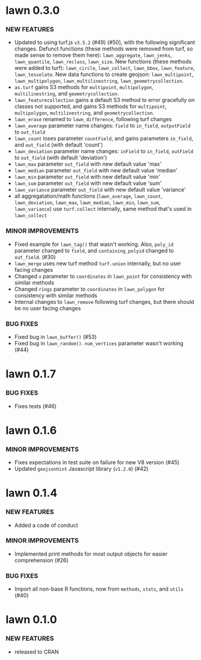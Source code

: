 lawn 0.3.0
==========

### NEW FEATURES

* Updated to using turf.js `v3.5.2` (#49) (#50), with the following significant
changes. Defunct functions (these methods were removed from turf, so 
made sense to remove them here): `lawn_aggregate`, `lawn_jenks`, 
`lawn_quantile`, `lawn_reclass`, `lawn_size`. New functions (these methods 
were added to turf): `lawn_circle`, `lawn_collect`, `lawn_bbox`, 
`lawn_feature`, `lawn_tesselate`. New data functions 
to create geojson: `lawn_multipoint`, `lawn_multipolygon`, 
`lawn_multilinestring`, `lawn_geometrycollection`.
* `as.turf` gains S3 methods for `multipoint`, `multipolygon`, 
`multilinestring`, and `geometrycollection`.
* `lawn_featurecollection` gains a default S3 method to error 
gracefully on classes not supported, and gains S3 methods for `multipoint`, 
`multipolygon`, `multilinestring`, and `geometrycollection`.
* `lawn_erase` renamed to `lawn_difference`, following turf changes
* `lawn_average` parameter name changes: `field` to `in_field`, 
`outputField` to `out_field`
* `lawn_count` loses parameter `countField`, and gains parameters 
`in_field`, and `out_field` (with default 'count')
* `lawn_deviation` parameter name changes: `inField` to `in_field`, 
`outField` to `out_field` (with default 'deviation')
* `lawn_max` parameter `out_field` with new default value 'max'
* `lawn_median` parameter `out_field` with new default value 'median'
* `lawn_min` parameter `out_field` with new default value 'min'
* `lawn_sum` parameter `out_field` with new default value 'sum'
* `lawn_variance` parameter `out_field` with new default value 'variance'
* all aggregatation/math functions (`lawn_average`, `lawn_count`, `lawn_deviation`, 
`lawn_max`, `lawn_median`, `lawn_min`, `lawn_sum`, `lawn_variance`) 
use `turf.collect` internally, same method that's used in `lawn_collect`

### MINOR IMPROVEMENTS

* Fixed example for `lawn_tag()` that wasn't working. Also, 
`poly_id` parameter changed to `field`, and `containing_polyid` 
changed to `out_field`. (#30)
* `lawn_merge` uses new turf method `turf.union` internally, but
no user facing changes
* Changed `x` parameter to `coordinates` in `lawn_point` for 
consistency with similar methods
* Changed `rings` parameter to `coordinates` in `lawn_polygon` for 
consistency with similar methods
* Internal changes to `lawn_remove` following turf changes, but 
there should be no  user facing changes

### BUG FIXES

* Fixed bug in `lawn_buffer()` (#53)
* Fixed bug in `lawn_random()`. `num_vertices` parameter wasn't working (#44)


lawn 0.1.7
==========

### BUG FIXES

* Fixes tests (#46)

lawn 0.1.6
==========

### MINOR IMPROVEMENTS

* Fixes expectations in test suite on failure for new V8 version (#45)
* Updated `geojsonhint` Javascript library (`v1.2.0`) (#42)

lawn 0.1.4
==========

### NEW FEATURES

* Added a code of conduct

### MINOR IMPROVEMENTS

* Implemented print methods for most output objects for easier
comprehension (#26)

### BUG FIXES

* Import all non-base R functions, now from `methods`, `stats`,
and `utils` (#40)


lawn 0.1.0
==========

### NEW FEATURES

* released to CRAN
